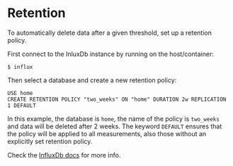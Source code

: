 # Retention

To automatically delete data after a given threshold, set up a retention policy.

First connect to the InluxDb instance by running on the host/container:

```
$ influx
```

Then select a database and create a new retention policy:

```
USE home
CREATE RETENTION POLICY "two_weeks" ON "home" DURATION 2w REPLICATION 1 DEFAULT
```

In this example, the database is `home`, the name of the policy is `two_weeks` and data will be deleted after 2 weeks. The keyword `DEFAULT` ensures that the policy will be applied to all measurements, also those without an explicitly set retention policy.

Check the [InfluxDb docs](https://docs.influxdata.com/influxdb/v1.8/guides/downsample_and_retain/#2-create-a-two-hour-default-retention-policy) for more info.
